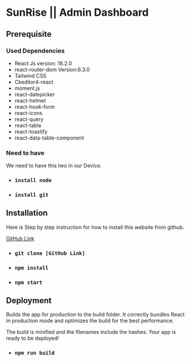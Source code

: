 # SunRise || Admin Dashboard

<!-- ## Description
[The Virtual BD](https://thevirtualbd.com/) is an IT Solution Website. we provide Every kind of IT services. 
This Our [Admin Dashboard](https://dashboard.thevirtualbd.com/) where admin can control everything. -->

## Prerequisite

### Used Dependencies
* React Js version: 18.2.0
* react-router-dom Version:6.3.0
* Tailwind CSS
* Ckeditor4-react
* moment.js
* react-datepicker
* react-helmet
* react-hook-form
* react-icons
* react-query
* react-table
* react-toastify
* react-data-table-component

### Need to have
 We need to have this two in our Device.
- ### `install node`
- ### `install git`
 

## Installation
Here is Step by step instruction for how to install this website from github.

[GitHub Link](https://github.com/The-Virtual-BD/the-virtual-bd-admin)


- ### `git clone [GitHub Link]`
- ### `npm install`
- ### `npm start`

## Deployment

Builds the app for production to the build folder.
It correctly bundles React in production mode and optimizes the build for the best performance.

The build is minified and the filenames include the hashes.
Your app is ready to be deployed!

- ### `npm run build`





